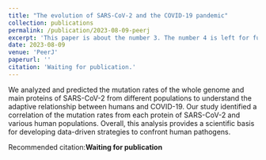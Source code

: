 ```yaml
---
title: "The evolution of SARS-CoV-2 and the COVID-19 pandemic"
collection: publications
permalink: /publication/2023-08-09-peerj
excerpt: 'This paper is about the number 3. The number 4 is left for future work.'
date: 2023-08-09
venue: 'PeerJ'
paperurl: ''
citation: 'Waiting for publication.'
---
```

We analyzed and predicted the mutation rates of the whole genome and main proteins of SARS-CoV-2 from different populations to understand the adaptive relationship between humans and COVID-19. Our study identified a correlation of the mutation rates from each protein of SARS-CoV-2 and various human populations. Overall, this analysis provides a scientific basis for developing data-driven strategies to confront human pathogens.


Recommended citation:**Waiting for publication**
